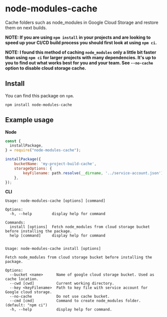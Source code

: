 # node-modules-cache

Cache folders such as node_modules in Google Cloud Storage and restore them on next builds.

**NOTE: If you are using `npm install` in your projects and are looking to speed up your CI/CD build process you should first look at using `npm ci`.**

**NOTE: I found this method of caching `node_modules` only a little bit faster than using `npm ci` for larger projects with many dependencies. It's up to you to find out what works best for you and your team. See `--no-cache` option to disable cloud storage cache.**


## Install

You can find this package on `npm`.

`npm install node-modules-cache`

## Example usage

**Node**

```javascript
const {
  installPackage,
} = require("node-modules-cache");

installPackage({
    bucketName: 'my-project-build-cache',
    storageOptions: {
        keyFilename: path.resolve(__dirname, '../service-account.json'),
    },
});
```

**CLI**

```
Usage: node-modules-cache [options] [command]

Options:
  -h, --help         display help for command

Commands:
  install [options]  Fetch node_modules from cloud storage bucket before installing the package.
  help [command]     display help for command


Usage: node-modules-cache install [options]

Fetch node_modules from cloud storage bucket before installing the package.

Options:
  --bucket <name>      Name of google cloud storage bucket. Used as cache location.
  --cwd [cwd]          Current working directory.
  --key <keyFilename>  Path to key file with service account for Google cloud storage.
  --no-cache           Do not use cache bucket.
  --cmd [cmd]          Command to create node_modules folder. (default: "npm ci")
  -h, --help           display help for command.
```
